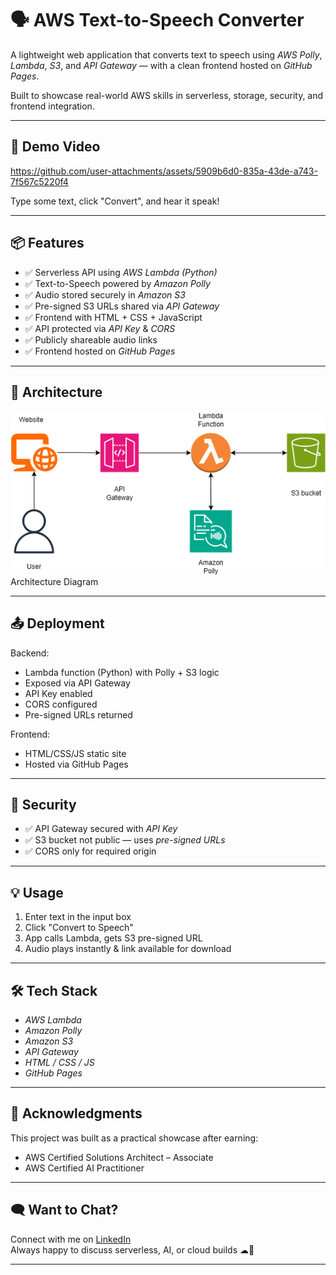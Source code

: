 # 🗣 AWS Text-to-Speech Converter

A lightweight web application that converts text to speech using *AWS Polly*, *Lambda*, *S3*, and *API Gateway* — with a clean frontend hosted on *GitHub Pages*.

 Built to showcase real-world AWS skills in serverless, storage, security, and frontend integration.

---

## 🚀 Demo Video

https://github.com/user-attachments/assets/5909b6d0-835a-43de-a743-7f567c5220f4

Type some text, click "Convert", and hear it speak!

---

## 📦 Features

- ✅ Serverless API using *AWS Lambda (Python)*
- ✅ Text-to-Speech powered by *Amazon Polly*
- ✅ Audio stored securely in *Amazon S3*
- ✅ Pre-signed S3 URLs shared via *API Gateway*
- ✅ Frontend with HTML + CSS + JavaScript
- ✅ API protected via *API Key* & *CORS*
- ✅ Publicly shareable audio links
- ✅ Frontend hosted on *GitHub Pages*

---

## 🧱 Architecture

![Architecture Diagram](Architecture_diagram.png)
Architecture Diagram

---

## 📤 Deployment

Backend:

- Lambda function (Python) with Polly + S3 logic
- Exposed via API Gateway
- API Key enabled
- CORS configured
- Pre-signed URLs returned

Frontend:

- HTML/CSS/JS static site
- Hosted via GitHub Pages

---

## 🔐 Security

- ✅ API Gateway secured with *API Key*
- ✅ S3 bucket not public — uses *pre-signed URLs*
- ✅ CORS only for required origin

---

## 💡 Usage

1. Enter text in the input box
2. Click "Convert to Speech"
3. App calls Lambda, gets S3 pre-signed URL
4. Audio plays instantly & link available for download

---

## 🛠 Tech Stack

- *AWS Lambda* 
- *Amazon Polly*
- *Amazon S3*
- *API Gateway*
- *HTML / CSS / JS*
- *GitHub Pages*

---

## 🙌 Acknowledgments

This project was built as a practical showcase after earning:
- AWS Certified Solutions Architect – Associate
- AWS Certified AI Practitioner

---

## 🗨 Want to Chat?

Connect with me on [LinkedIn](https://www.linkedin.com/in/<your-profile>)  
Always happy to discuss serverless, AI, or cloud builds ☁🚀

---
